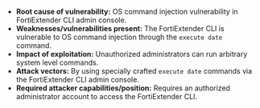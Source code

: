 - **Root cause of vulnerability:** OS command injection vulnerability in FortiExtender CLI admin console.
- **Weaknesses/vulnerabilities present:**  The FortiExtender CLI is vulnerable to OS command injection through the `execute date` command.
- **Impact of exploitation:** Unauthorized administrators can run arbitrary system level commands.
- **Attack vectors:** By using specially crafted `execute date` commands via the FortiExtender CLI admin console.
- **Required attacker capabilities/position:** Requires an authorized administrator account to access the FortiExtender CLI.